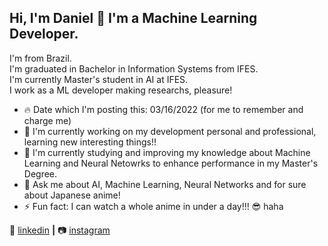 ## Hi, I'm Daniel 👋 I'm a Machine Learning Developer.

I'm from Brazil. <br />
I'm graduated in Bachelor in Information Systems from IFES. <br />
I'm currently Master's student in AI at IFES. <br />
I work as a ML developer making researchs, pleasure!

- 🔥 Date which I'm posting this: 03/16/2022 (for me to remember and charge me)
- 🔭 I'm currently working on my development personal and professional, learning new interesting things!!
- 🧠 I'm currently studying and improving my knowledge about Machine Learning and Neural Netowrks to enhance performance in my Master's Degree.
- 💬 Ask me about AI, Machine Learning, Neural Networks and for sure about Japanese anime!
- ⚡ Fun fact: I can watch a whole anime in under a day!!! 😎 haha

👔 [linkedin][linkedin] **|**
📷 [instagram][instagram]

[linkedin]: https://www.linkedin.com/in/daniel-henrique-com%C3%A9rio-92b271150
[instagram]: https://instagram.com/comeriodaniel
